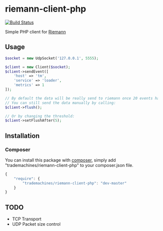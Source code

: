 # riemann-client-php

[![Build Status](https://travis-ci.org/trademachines/riemann-client-php.svg)](https://travis-ci.org/trademachines/riemann-client-php)

Simple PHP client for [Riemann](http://riemann.io/) 

## Usage

```php
$socket = new UdpSocket('127.0.0.1', 5555);

$client = new Client($socket);
$client->sendEvent([
    'host' => 'tm',
    'service' => 'loader',
    'metrics' => 1
]);

// By default the data will be really send to riemann once 20 events have been queued
// You can still send the data manually by calling:
$client->flush();

// Or by changing the threshold:
$client->setFlushAfter(5);

```


## Installation

### Composer

You can install this package with [composer](https://getcomposer.org/), simply add "trademachines/riemann-client-php" to your composer.json file.

```javascript
{
    "require": {
        "trademachines/riemann-client-php": "dev-master"
    }
}
```

## TODO
 * TCP Transport
 * UDP Packet size control
